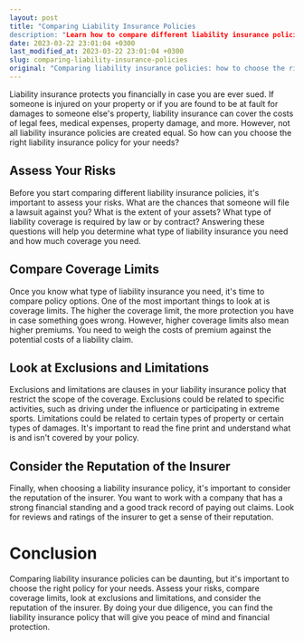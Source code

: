```yaml
---
layout: post
title: "Comparing Liability Insurance Policies
description: "Learn how to compare different liability insurance policies so that you can choose the one that is right for your needs."
date: 2023-03-22 23:01:04 +0300
last_modified_at: 2023-03-22 23:01:04 +0300
slug: comparing-liability-insurance-policies
original: "Comparing liability insurance policies: how to choose the right one for your needs"
---
```

Liability insurance protects you financially in case you are ever sued. If someone is injured on your property or if you are found to be at fault for damages to someone else's property, liability insurance can cover the costs of legal fees, medical expenses, property damage, and more. However, not all liability insurance policies are created equal. So how can you choose the right liability insurance policy for your needs?

## Assess Your Risks

Before you start comparing different liability insurance policies, it's important to assess your risks. What are the chances that someone will file a lawsuit against you? What is the extent of your assets? What type of liability coverage is required by law or by contract? Answering these questions will help you determine what type of liability insurance you need and how much coverage you need.

## Compare Coverage Limits

Once you know what type of liability insurance you need, it's time to compare policy options. One of the most important things to look at is coverage limits. The higher the coverage limit, the more protection you have in case something goes wrong. However, higher coverage limits also mean higher premiums. You need to weigh the costs of premium against the potential costs of a liability claim.

## Look at Exclusions and Limitations

Exclusions and limitations are clauses in your liability insurance policy that restrict the scope of the coverage. Exclusions could be related to specific activities, such as driving under the influence or participating in extreme sports. Limitations could be related to certain types of property or certain types of damages. It's important to read the fine print and understand what is and isn't covered by your policy.

## Consider the Reputation of the Insurer

Finally, when choosing a liability insurance policy, it's important to consider the reputation of the insurer. You want to work with a company that has a strong financial standing and a good track record of paying out claims. Look for reviews and ratings of the insurer to get a sense of their reputation.

# Conclusion

Comparing liability insurance policies can be daunting, but it's important to choose the right policy for your needs. Assess your risks, compare coverage limits, look at exclusions and limitations, and consider the reputation of the insurer. By doing your due diligence, you can find the liability insurance policy that will give you peace of mind and financial protection.